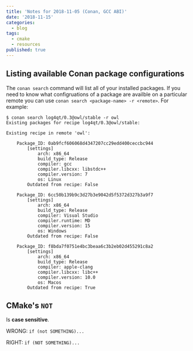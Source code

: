 ```yaml
---
title: 'Notes for 2018-11-05 (Conan, GCC ABI)'
date: '2018-11-15'
categories:
  - blog
tags:
  - cmake
  - resources
published: true
---
```

## Listing available Conan package configurations

The `conan search` command will list all of your installed packages. If you need to know what configruations of a package are availble on a particular remote you can use `conan search <package-name> -r <remote>`. For example:
```
$ conan search log4qt/0.3@owl/stable -r owl
Existing packages for recipe log4qt/0.3@owl/stable:

Existing recipe in remote 'owl':

    Package_ID: 0ab9fcf606068d4347207cc29edd400ceccbc944
        [settings]
            arch: x86_64
            build_type: Release
            compiler: gcc
            compiler.libcxx: libstdc++
            compiler.version: 7
            os: Linux
        Outdated from recipe: False

    Package_ID: 6cc50b139b9c3d27b3e9042d5f5372d327b3a9f7
        [settings]
            arch: x86_64
            build_type: Release
            compiler: Visual Studio
            compiler.runtime: MD
            compiler.version: 15
            os: Windows
        Outdated from recipe: False

    Package_ID: f8bda7f0751e4bc3beaa6c3b2eb02d455291c8a2
        [settings]
            arch: x86_64
            build_type: Release
            compiler: apple-clang
            compiler.libcxx: libc++
            compiler.version: 10.0
            os: Macos
        Outdated from recipe: True
```

## CMake's `NOT`

Is **case sensitive**. 

WRONG: `if (not SOMETHING)...`

RIGHT: `if (NOT SOMETHING)...`
